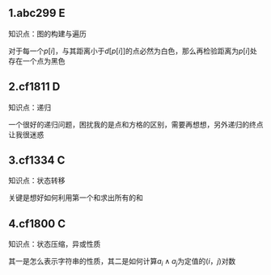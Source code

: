 ## 1.abc299 E
知识点：图的构建与遍历

对于每一个$p[i]$，与其距离小于$d[p[i]]$的点必然为白色，那么再检验距离为$p[i]$处存在一个点为黑色

## 2.cf1811 D
知识点：递归

一个很好的递归问题，困扰我的是点和方格的区别，需要再想想，另外递归的终点让我很迷惑

## 3.cf1334 C
知识点：状态转移

关键是想好如何利用第一个和求出所有的和

## 4.cf1800 C
知识点：状态压缩，异或性质

其一是怎么表示字符串的性质，其二是如何计算$a_i \land a_j$为定值的$(i， j)$对数